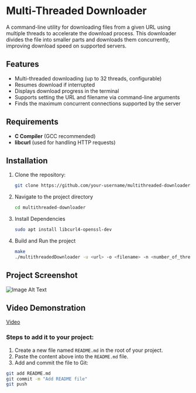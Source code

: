 # Multi-Threaded Downloader

A command-line utility for downloading files from a given URL using multiple threads to accelerate the download process. This downloader divides the file into smaller parts and downloads them concurrently, improving download speed on supported servers.

## Features

- Multi-threaded downloading (up to 32 threads, configurable)
- Resumes download if interrupted
- Displays download progress in the terminal
- Supports setting the URL and filename via command-line arguments
- Finds the maximum concurrent connections supported by the server

## Requirements

- **C Compiler** (GCC recommended)
- **libcurl** (used for handling HTTP requests)

## Installation

1. Clone the repository:
   ```bash
   git clone https://github.com/your-username/multithreaded-downloader.git

2. Navigate to the project directory
   ```bash
   cd multithreaded-downloader
3. Install Dependencies
   ```bash
   sudo apt install libcurl4-openssl-dev
4. Build and Run the project
   ```bash
   make
   ./multithreadedDownloader -u <url> -o <filename> -n <number_of_threads>

## Project Screenshot
![Image Alt Text](https://github.com/prakriti06/BoostDownload/raw/main/Downloader.png)


## Video Demonstration
[Video](https://github.com/prakriti06/BoostDownload/raw/main/Demo.mp4)


### Steps to add it to your project:
1. Create a new file named `README.md` in the root of your project.
2. Paste the content above into the `README.md` file.
3. Add and commit the file to Git:

```bash
git add README.md
git commit -m "Add README file"
git push



